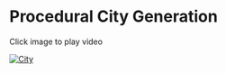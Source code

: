 # Procedural City Generation 

Click image to play video

[![City](https://i.ytimg.com/vi/iC8dgKHLOok/maxresdefault.jpg)](https://www.youtube.com/watch?v=iC8dgKHLOok)
